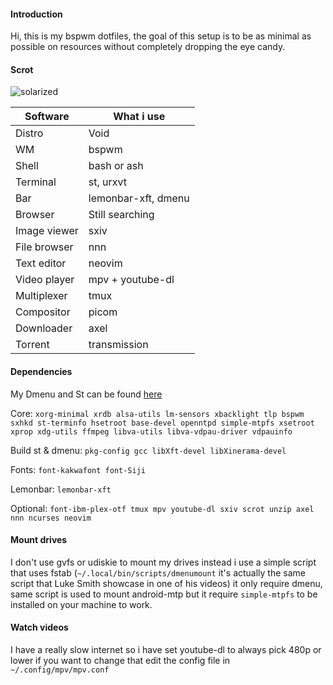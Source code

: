 #### Introduction
Hi, this is my bspwm dotfiles, the goal of this setup is to be as minimal as possible on resources without completely dropping the eye candy.

#### Scrot
![solarized](https://i.imgur.com/VYkoUge.png)

| Software  | What i use |
| ------------- | ------------- |
| Distro  | Void |
| WM  | bspwm |
| Shell  | bash or ash |
| Terminal  | st, urxvt |
| Bar  | lemonbar-xft, dmenu |
| Browser  | Still searching |
| Image viewer  | sxiv |
| File browser  | nnn |
| Text editor | neovim |
| Video player | mpv + youtube-dl |
| Multiplexer | tmux |
| Compositor | picom |
| Downloader | axel
| Torrent | transmission |

#### Dependencies
My Dmenu and St can be found [here](https://github.com/Speyll/suckless)<br />

Core: `xorg-minimal xrdb alsa-utils lm-sensors xbacklight tlp bspwm sxhkd st-terminfo hsetroot base-devel openntpd simple-mtpfs xsetroot xprop xdg-utils ffmpeg libva-utils libva-vdpau-driver vdpauinfo`<br />

Build st & dmenu: `pkg-config gcc libXft-devel libXinerama-devel`<br />

Fonts: `font-kakwafont font-Siji`<br />

Lemonbar: `lemonbar-xft`<br />

Optional: `font-ibm-plex-otf tmux mpv youtube-dl sxiv scrot unzip axel nnn ncurses neovim`<br />

#### Mount drives
I don't use gvfs or udiskie to mount my drives instead i use a simple script that uses fstab (`~/.local/bin/scripts/dmenumount` it's actually the same script that Luke Smith showcase in one of his videos) it only require dmenu, same script is used to mount android-mtp but it require `simple-mtpfs` to be installed on your machine to work.

#### Watch videos
I have a really slow internet so i have set youtube-dl to always pick 480p or lower if you want to change that edit the config file in `~/.config/mpv/mpv.conf`
